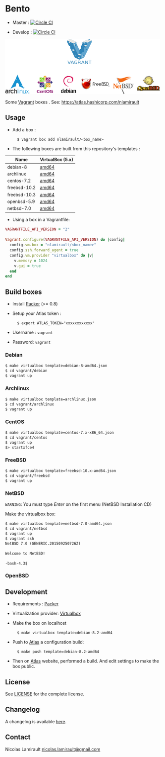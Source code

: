 # Bento

* Master :
[![Circle CI](https://circleci.com/gh/nlamirault/bento/tree/master.svg?style=svg)](https://circleci.com/gh/nlamirault/bento/tree/master)

* Develop :
[![Circle CI](https://circleci.com/gh/nlamirault/bento/tree/develop.svg?style=svg)](https://circleci.com/gh/nlamirault/bento/tree/develop)

![Bento](https://raw.githubusercontent.com/nlamirault/bento/master/img/bento.png)

Some [Vagrant][] boxes . See: https://atlas.hashicorp.com/nlamirault


## Usage

* Add a box :

        $ vagrant box add nlamirault/<box_name>


* The following boxes are built from this repository's templates :

| Name           | VirtualBox (5.x)    |
| -------------- | ------------------- |
| debian-8       | [amd64][D8]         |
| archlinux      | [amd64][Arch]       |
| centos-7.2     | [amd64][C72]        |
| freebsd-10.2   | [amd64][FBSD102]    |
| freebsd-10.3   | [amd64][FBSD103]    |
| openbsd-5.9    | [amd64][OBSD59]     |
| netbsd-7.0     | [amd64][NBSD70]     |


* Using a box in a Vagrantfile:

```ruby
VAGRANTFILE_API_VERSION = "2"

Vagrant.configure(VAGRANTFILE_API_VERSION) do |config|
  config.vm.box = "nlamirault/<box_name>"
  config.ssh.forward_agent = true
  config.vm.provider "virtualbox" do |v|
    v.memory = 1024
    v.gui = true
  end
end
```

## Build boxes

* Install [Packer][] (>= 0.8)

* Setup your Atlas token :

        $ export ATLAS_TOKEN="xxxxxxxxxxxx"

* Username : `vagrant`
* Password: `vagrant`

### Debian

    $ make virtualbox template=debian-8-amd64.json
    $ cd vagrant/debian
    $ vagrant up

### Archlinux

    $ make virtualbox template=archlinux.json
    $ cd vagrant/archlinux
    $ vagrant up

### CentOS

    $ make virtualbox template=centos-7.x-x86_64.json
    $ cd vagrant/centos
    $ vagrant up
    $> startxfce4

### FreeBSD

    $ make virtualbox template=freebsd-10.x-amd64.json
    $ cd vagrant/freebsd
    $ vagrant up

### NetBSD

`WARNING`: You must type *Enter* on the first menu (NetBSD Installation CD)

Make the virtualbox box:

    $ make virtualbox template=netbsd-7.0-amd64.json
    $ cd vagrant/netbsd
    $ vagrant up
    $ vagrant ssh
    NetBSD 7.0 (GENERIC.201509250726Z)

    Welcome to NetBSD!

    -bash-4.3$

### OpenBSD


## Development

* Requirements : [Packer][]

* Virtualization provider: [Virtualbox][]

* Make the box on localhost

        $ make virtualbox template=debian-8.2-amd64

* Push to [Atlas][] a configuration build:

        $ make push template=debian-8.2-amd64

* Then on [Atlas][] website, performed a build. And edit settings to make the box public.


## License

See [LICENSE][] for the complete license.


## Changelog

A changelog is available [here](ChangeLog.md).


## Contact

Nicolas Lamirault <nicolas.lamirault@gmail.com>




[LICENSE]: https://github.com/nlamirault/bento/blob/master/LICENSE



[Packer]: https://www.packer.io/
[Atlas]:  https://atlas.hashicorp.com
[Vagrant]: https://www.vagrantup.com/

[Virtualbox]: https://www.virtualbox.org/


[D8]: https://atlas.hashicorp.com/nlamirault/boxes/debian-8

[Arch]: https://atlas.hashicorp.com/nlamirault/boxes/archlinux

[U1510]: https://atlas.hashicorp.com/nlamirault/boxes/ubuntu-15.10

[C72]: https://atlas.hashicorp.com/nlamirault/boxes/centos-7.2

[N1412]: https://atlas.hashicorp.com/nlamirault/boxes/nixos-1412

[FBSD102]: https://atlas.hashicorp.com/nlamirault/boxes/freebsd-10.3
[FBSD103]: https://atlas.hashicorp.com/nlamirault/boxes/freebsd-10.2
[NBSD70]: https://atlas.hashicorp.com/nlamirault/boxes/netbsd-7.0
[OBSD59]: https://atlas.hashicorp.com/nlamirault/boxes/openbsd-5.9
